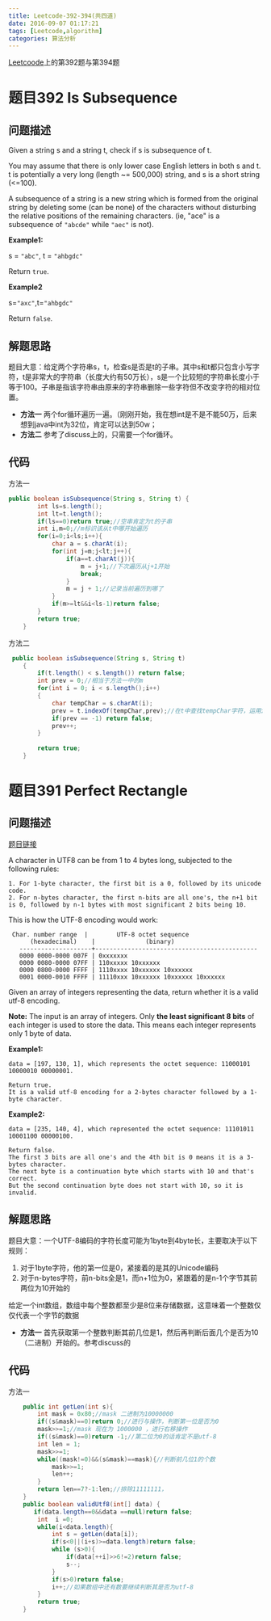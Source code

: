 ```yaml
---
title: Leetcode-392-394(共四道)
date: 2016-09-07 01:17:21
tags: [Leetcode,algorithm]
categories: 算法分析
---
```


[Leetcoode](https://leetcode.com/problemset/algorithms/)上的第392题与第394题

# 题目392 Is Subsequence
## 问题描述

Given a string s and a string t, check if s is subsequence of t.

You may assume that there is only lower case English letters in both s and t. t is potentially a very long (length ~= 500,000) string, and s is a short string (<=100).

A subsequence of a string is a new string which is formed from the original string by deleting some (can be none) of the characters without disturbing the relative positions of the remaining characters. (ie, "ace" is a subsequence of `"abcde"` while `"aec"` is not).

**Example1:**

s = `"abc"`, t = `"ahbgdc"`

Return `true`.

**Example2**

s=`"axc"`,t=`"ahbgdc"`

Return `false`.


## 解题思路

题目大意：给定两个字符串s，t，检查s是否是t的子串。其中s和t都只包含小写字符，t是非常大的字符串（长度大约有50万长），s是一个比较短的字符串长度小于等于100。子串是指该字符串由原来的字符串删除一些字符但不改变字符的相对位置。



* **方法一** 两个for循环遍历一遍。（刚刚开始，我在想int是不是不能50万，后来想到java中int为32位，肯定可以达到50w；
* **方法二** 参考了discuss上的，只需要一个for循环。

## 代码

方法一

```java
public boolean isSubsequence(String s, String t) {
        int ls=s.length();
        int lt=t.length();
        if(ls==0)return true;//空串肯定为t的子串
        int i,m=0;//m标识该从t中哪开始遍历
        for(i=0;i<ls;i++){
            char a = s.charAt(i);
            for(int j=m;j<lt;j++){
                if(a==t.charAt(j)){
                    m = j+1;//下次遍历从j+1开始
                    break;
                }
                m = j + 1;//记录当前遍历到哪了
            }
            if(m>=lt&&i<ls-1)return false;
        }
        return true;
    }
```

方法二

```java
 public boolean isSubsequence(String s, String t) 
    {
        if(t.length() < s.length()) return false;
        int prev = 0;//相当于方法一中的m
        for(int i = 0; i < s.length();i++)
        {
            char tempChar = s.charAt(i);
            prev = t.indexOf(tempChar,prev);//在t中查找tempChar字符，运用indexOf方法，相当于方法一中第二个for循环
            if(prev == -1) return false;
            prev++;
        }
        
        return true;
    }
```


# 题目391 Perfect Rectangle
## 问题描述

[题目链接](https://leetcode.com/contest/2/problems/perfect-rectangle/)

A character in UTF8 can be from 1 to 4 bytes long, subjected to the following rules:

    1. For 1-byte character, the first bit is a 0, followed by its unicode code.
    2. For n-bytes character, the first n-bits are all one's, the n+1 bit is 0, followed by n-1 bytes with most significant 2 bits being 10.
This is how the UTF-8 encoding would work:

```
 Char. number range  |        UTF-8 octet sequence
      (hexadecimal)    |              (binary)
   --------------------+---------------------------------------------
   0000 0000-0000 007F | 0xxxxxxx
   0000 0080-0000 07FF | 110xxxxx 10xxxxxx
   0000 0800-0000 FFFF | 1110xxxx 10xxxxxx 10xxxxxx
   0001 0000-0010 FFFF | 11110xxx 10xxxxxx 10xxxxxx 10xxxxxx
```

Given an array of integers representing the data, return whether it is a valid utf-8 encoding.

**Note:**
The input is an array of integers. Only **the least significant 8 bits** of each integer is used to store the data. This means each integer represents only 1 byte of data.

**Example1:**

```
data = [197, 130, 1], which represents the octet sequence: 11000101 10000010 00000001.

Return true.
It is a valid utf-8 encoding for a 2-bytes character followed by a 1-byte character.
```

**Example2:**

```
data = [235, 140, 4], which represented the octet sequence: 11101011 10001100 00000100.

Return false.
The first 3 bits are all one's and the 4th bit is 0 means it is a 3-bytes character.
The next byte is a continuation byte which starts with 10 and that's correct.
But the second continuation byte does not start with 10, so it is invalid.
```

## 解题思路

题目大意：一个UTF-8编码的字符长度可能为1byte到4byte长，主要取决于以下规则：
1. 对于1byte字符，他的第一位是0，紧接着的是其的Unicode编码
2. 对于n-bytes字符，前n-bits全是1，而n+1位为0，紧跟着的是n-1个字节其前两位为10开始的

给定一个int数组，数组中每个整数都至少是8位来存储数据，这意味着一个整数仅仅代表一个字节的数据

* **方法一** 首先获取第一个整数判断其前几位是1，然后再判断后面几个是否为10（二进制）开始的。参考discuss的

## 代码

方法一

```java
    public int getLen(int s){
        int mask = 0x80;//mask 二进制为10000000
        if((s&mask)==0)return 0;//进行与操作，判断第一位是否为0
        mask>>=1;//mask 现在为 1000000 ，进行右移操作
        if((s&mask)==0)return -1;//第二位为0的话肯定不是utf-8
        int len = 1;
        mask>>=1;
        while((mask!=0)&&(s&mask)==mask){//判断前几位1的个数
            mask>>=1;
            len++;
        }
        return len==7?-1:len;//排除11111111，
    }
    public boolean validUtf8(int[] data) {
       if(data.length==0&&data ==null)return false;
        int  i =0;
        while(i<data.length){
            int s = getLen(data[i]);
            if(s<0||(i+s)>=data.length)return false;
            while (s>0){
                if(data[++i]>>6!=2)return false;
                s--;
            }
            if(s>0)return false;
            i++;//如果数组中还有数要继续判断其是否为utf-8
        }
        return true;
    }
```
